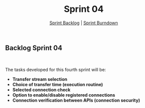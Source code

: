 
<h1 align="center">Sprint 04</h1>

<p align="center">
 <a href="#backlog-sprint-04">Sprint Backlog</a> |  <a href="#sprint-burndown">Sprint Burndown</a>
</p>

<br>

## Backlog Sprint 04
<br>

The tasks developed for this fourth sprint will be:


- **Transfer stream selection**
- **Choice of transfer time (execution routine)**
- **Selected connection check**
- **Option to enable/disable registered connections**
- **Connection verification between APIs (connection security)**
    
<br>
 
<!-- **Here is the sprint Board link to follow up on detailed tasks:** &nbsp; [Board](https://github.com/orgs/PhatomFatec/projects/4/views/1?visibleFields=%5B%22Title%22%2C%22Assignees%22%2C%22Status%22%2C%22Labels%22%2C%22Milestone%22%5D) -->
  
<br>


<br>
<!-- 
## Sprint Burndown

<!-- ### 25/04/2023 a 15/05/2023
<br>

<p align="center"> 
<img src="https://media.discordapp.net/attachments/870416846338273280/1104185976668029018/2bd8003f-6511-4cb0-b3b5-e347f3866f48.jpg?width=945&height=580"/> <br> -->
</p> 

<br>
